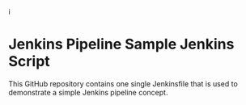 i

# Jenkins Pipeline Sample Jenkins Script

This GitHub repository contains one single Jenkinsfile that is used to demonstrate a simple Jenkins pipeline concept.

